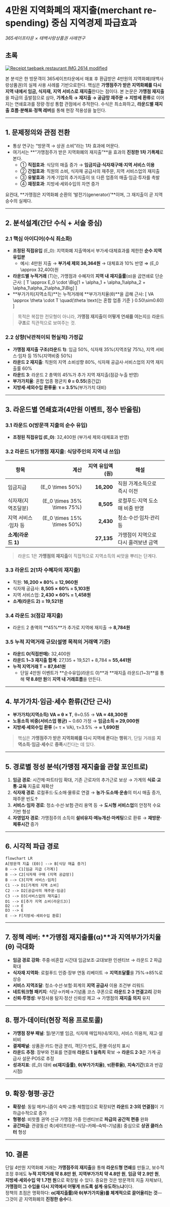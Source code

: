 # 4만원 지역화폐의 **재지출(merchant re-spending)** 중심 지역경제 파급효과  
_365세이프타운 × 태백사랑상품권 사례연구_

## 초록
[![Receipt taebaek restaurant IMG 2614 modified](https://upload.wikimedia.org/wikipedia/commons/thumb/7/76/Receipt_taebaek_restaurant_IMG_2614_modified.jpg/256px-Receipt_taebaek_restaurant_IMG_2614_modified.jpg?20251006021724 "이태리집(태백시 소재), Public domain, via Wikimedia Commons")](https://commons.wikimedia.org/wiki/File:Receipt_taebaek_restaurant_IMG_2614_modified.jpg)

본 분석은 한 방문객이 365세이프타운에서 매표 후 환급받은 4만원의 지역화폐(태백사랑상품권)의 실제 사용 사례를 기반으로한다. 핵심은 **가맹점주가 받은 지역화폐를 다시 지역 내에서 임금, 식자재, 지역 서비스로 재지출**한다는 점이다. 본 논문은 **가맹점 재지출**을 파급의 출발점으로 삼아, **가계소득 → 재지출 → 공급망 재주문 → 지방세 환류**로 이어지는 연쇄효과를 정량·정성 통합 관점에서 추적한다. 수식은 최소화하고, **라운드별 재지출 흐름·분해표·정책 레버**를 통해 현장 적용성을 높인다.

---

## 1. 문제정의와 관점 전환
- 통상 연구는 “방문객 → 상권 소비”라는 1차 효과에 머문다.  
- 여기서는 **“가맹점주가 받은 지역화폐의 재지출”**을 효과의 **진정한 1차 기폭제**로 본다.  
  - ① **직접효과**: 식당의 매출 증가 → **임금지급·식자재구매·지역 서비스 이용**  
  - ② **간접효과**: 직원의 소비, 식자재 공급사의 재주문, 지역 서비스업의 재지출  
  - ③ **유발효과**: 가계·기업의 추가지출이 또 다른 업종의 매출·임금·투자를 촉발  
  - ④ **재정효과**: 지방세·세외수입의 자연 증가

요컨대, **가맹점은 지역화폐 순환의 ‘발전기(generator)’**이며, 그 재지출이 곧 지역승수의 실체다.

---

## 2. 분석설계(간단 수식 + 서술 중심)

### 2.1 핵심 아이디어(수식 최소화)
- **조정된 직접유입** \(E_0\): 지역화폐 지출액에서 부가세·대체효과를 제한한 **순수 지역유입분**  
  - 예시: 4만원 지출 → **부가세 제외 36,364원** → 대체효과 10% 반영 ⇒ \(E_0 \approx 32,400\)원
- **라운드별 누적거래** \(T\)는, 가맹점과 수혜자의 **지역 내 재지출률**(α)을 곱연쇄로 단순 근사:
\[
T \approx E_0 \cdot \Big[1 + \alpha_1 + \alpha_1\alpha_2 + \alpha_1\alpha_2\alpha_3\Big]
\]
- **부가가치(지역소득)**는 누적거래에 **부가가치율(θ)**을 곱해 근사:
\[
VA \approx \theta \cdot T \quad(\theta \text{는 혼합 업종 기준 } 0.50\sim0.60)
\]

> 목적은 복잡한 전모형이 아니라, **가맹점 재지출이 어떻게 연쇄를 여는지**를 **라운드 구조**로 직관적으로 보여주는 것.

### 2.2 상향(낙관적이되 현실적) 가정값
- **가맹점 재지출 구조(라운드 1)**: 임금 50%, 식자재 35%(지역조달 75%), 지역 서비스·임차 등 15%(지역비중 50%)  
- **라운드 2 재지출**: 직원의 지역 소비성향 80%, 식자재 공급사·서비스업의 지역 재지출률 60%  
- **라운드 3**: 라운드 2 총액의 45%가 추가 지역 재지출(점감·누출 반영)  
- **부가가치율**: 혼합 업종 평균치 **θ = 0.55**(중간값)  
- **지방세·세외수입 환류율**: **τ = 3.5%**(부가가치 대비)

---

## 3. 라운드별 연쇄효과(4만원 이벤트, 정수 반올림)

### 3.1 라운드 0(방문객 지출의 순수 유입)
- **조정된 직접유입 \(E_0\)**: 32,400원 (부가세 제외·대체효과 반영)

### 3.2 라운드 1(가맹점 재지출: 식당주인의 지역 내 쓰임)
| 항목 | 계산 | 지역 유입액(원) | 해설 |
|---|---:|---:|---|
| 임금지급 | \(E_0 \times 50\%\) | **16,200** | 직원 가계소득으로 즉시 이전 |
| 식자재(지역조달분) | \(E_0 \times 35\% \times 75\%\) | **8,505** | 로컬푸드·지역 도소매 비중 반영 |
| 지역 서비스·임차 등 | \(E_0 \times 15\% \times 50\%\) | **2,430** | 청소·수선·임차·관리 등 |
| **소계(라운드 1)** |  | **27,135** | 가맹점이 지역으로 다시 흘려보낸 금액 |

> 라운드 1은 **가맹점의 재지출**이 직접적으로 지역소득의 씨앗을 뿌리는 단계다.

### 3.3 라운드 2(1차 수혜자의 재지출)
- 직원: **16,200 × 80% = 12,960원**  
- 식자재 공급사: **8,505 × 60% = 5,103원**  
- 지역 서비스업: **2,430 × 60% = 1,458원**  
- **소계(라운드 2) = 19,521원**

### 3.4 라운드 3(점감 재지출)
- 라운드 2 총액의 **45%**가 추가로 지역에 재지출 → **8,784원**

### 3.5 누적 지역거래 규모(설명 목적의 거래액 기준)
- **라운드 0(직접판매)**: 32,400원  
- **라운드 1~3 재지출 합계**: 27,135 + 19,521 + 8,784 ≈ **55,441원**  
- **누적 지역거래 T** ≈ **87,841원**  
  - 단일 4만원 이벤트가 **순수유입(라운드 0)**과 **재지출 라운드(1~3)**를 통해 **약 8.8만 원**의 **지역 내 거래흐름**을 만든다.

---

## 4. 부가가치·임금·세수 환류(간단 근사)
- **부가가치(지역소득) VA ≈ θ × T**, θ=0.55 → **VA ≈ 48,300원**  
- **노동소득 비중(서비스업 평균)** ~ 0.60 가정 → **임금소득 ≈ 29,000원**  
- **지방세·세외수입 환류** \(= τ × VA\), τ=3.5% → **≈ 1,690원**

> 핵심은 **가맹점주가 받은 지역화폐를 다시 지역에 푼다는 행위**가, 단일 거래를 **지역소득·임금·세수**로 **증폭**시킨다는 데 있다.

---

## 5. 경로별 정성 분석(가맹점 재지출을 관찰 포인트로)
1) **임금 경로**: 시간제·파트타임 확대, 기존 근로자의 추가근로 보상 → 가계의 **식료·교통·교육** 지출로 재확산  
2) **식자재 경로**: 로컬푸드·도소매·물류로 연결 → **농가·도소매·운송**의 미시 매출 증가, 재주문 빈도↑  
3) **서비스·임차 경로**: 청소·수선·보험·관리 용역 등 → **도시형 서비스업**의 안정적 수요 기반 형성  
4) **자영업자 경로**: 가맹점주의 소득이 **설비유지·메뉴개선·마케팅**으로 환류 → **재방문·체류시간** 증가

---

## 6. 시각적 파급 경로

```mermaid
flowchart LR
A[방문객 지출 (E0)] --> B[식당 매출 증가]
B --> C1[임금 지급 (가계)]
B --> C2[식자재 구매 (지역 공급망)]
B --> C3[지역 서비스·임차]
C1 --> D1[가계의 지역 소비]
C2 --> D2[공급사의 재주문·임금]
C3 --> D3[서비스업의 재지출]
D1 --> E[추가 지역 소비(라운드3)]
D2 --> E
D3 --> E
E --> F[지방세·세외수입 환류]
```

---

## 7. 정책 레버: **가맹점 재지출률(α)**과 **지역부가가치율(θ)** 극대화
- **임금 경로 강화**: 주중·비혼잡 시간대 임금보조·교대보완 인센티브 → 라운드 2 파급 확대  
- **식자재 지역화**: 로컬푸드 인증·장부 연동 리베이트 → **지역조달률**을 75%→85%로 상승  
- **서비스 지역조달**: 청소·수선·보험·회계의 **지역 공급사** 이용 조건부 리워드  
- **네트워크형 패키지**: 식당→카페→기념품 코스 쿠폰으로 **라운드 2·3 연결고리** 강화  
- **신뢰·투명성**: 부정사용 탐지·정산 신뢰성 제고 → 가맹점의 **재지출 의지** 유지

---

## 8. 평가·데이터(현장 적용 프로토콜)
- **가맹점 장부 패널**: 월/분기별 임금, 식자재 매입처(내/외지), 서비스 이용처, 재고·설비비  
- **결제패널**: 상품권·카드·현금 분리, 객단가·빈도, 환불·이상치 표시  
- **라운드 추정**: 장부와 전표를 연결해 **라운드 1 실측치** 확보 → **라운드 2·3**은 가계·공급사 설문·POS로 추정  
- **성과지표**: \(E_0\) 대비 **α(재지출률)**, **θ(부가가치율)**, **τ(환류율)**, **지속기간**(효과 반감시점)

---

## 9. 확장·형평·공간
- **확장성**: 동일 메커니즘이 숙박·교통·체험업으로 확장되면 **라운드 2·3의 연결점**이 기하급수적으로 증가  
- **형평성**: 비핫플 권역·신규 가맹점 가중 인센티브로 **파급의 공간적 편중** 완화  
- **공간파급**: 관광동선 축(세이프타운–식당–카페–숙박–기념품) 중심으로 **상권 클러스터** 형성

---

## 10. 결론
단일 4만원 지역화폐 거래는 **가맹점주의 재지출**을 통해 **라운드형 연쇄**를 만들고, 보수적 조정 후에도 **누적 지역거래 약 8.8만 원**, **지역부가가치 약 4.8만 원**, **임금 약 2.9만 원**, **지방세·세외수입 약 1.7천 원**으로 확장될 수 있다. 중요한 것은 방문객의 지출 자체보다, **가맹점이 그 수입을 다시 지역에서 어떻게 쓰도록 설계·유도하느냐**이다.  
정책의 초점은 명확하다: **α(재지출률)와 θ(부가가치율)를 체계적으로 끌어올리는 것**—그것이 곧 지역화폐의 **진정한 승수**다.
